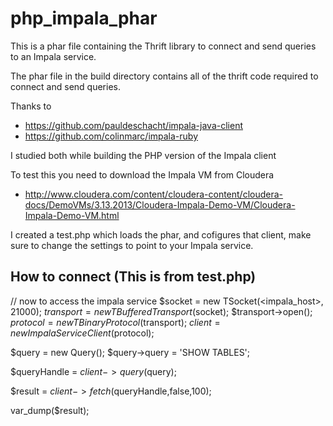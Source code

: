 php_impala_phar
===============
This is a phar file containing the Thrift library to connect and send queries to an Impala service.

The phar file in the build directory contains all of the thrift code required to connect and send queries.

Thanks to
- https://github.com/pauldeschacht/impala-java-client
- https://github.com/colinmarc/impala-ruby

I studied both while building the PHP version of the Impala client

To test this you need to download the Impala VM from Cloudera
- http://www.cloudera.com/content/cloudera-content/cloudera-docs/DemoVMs/3.13.2013/Cloudera-Impala-Demo-VM/Cloudera-Impala-Demo-VM.html

I created a test.php which loads the phar, and cofigures that client, make sure to change the settings to point to your Impala service.

How to connect (This is from test.php)
--------------
// now to access the impala service
$socket = new TSocket(<impala_host>, 21000);
$transport = new TBufferedTransport($socket);
$transport->open();
$protocol = new TBinaryProtocol($transport);
$client = new ImpalaServiceClient($protocol);

$query = new Query();
$query->query = 'SHOW TABLES';

$queryHandle = $client->query($query);

$result = $client->fetch($queryHandle,false,100);

var_dump($result);
